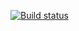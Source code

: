 [![Build status](https://ci.appveyor.com/api/projects/status/v82oyk0yx28r6d5k?svg=true)](https://ci.appveyor.com/project/mashakulina/card-order)
